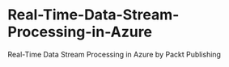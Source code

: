 


# Real-Time-Data-Stream-Processing-in-Azure
Real-Time Data Stream Processing in Azure by Packt Publishing
